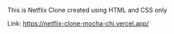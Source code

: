 This is Netflix Clone created using HTML and CSS only <br/>

Link: https://netflix-clone-mocha-chi.vercel.app/
